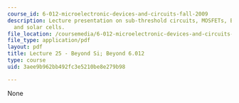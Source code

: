 ```yaml
---
course_id: 6-012-microelectronic-devices-and-circuits-fall-2009
description: Lecture presentation on sub-threshold circuits, MOSFETs, BJTs, LEDs,
  and solar cells.
file_location: /coursemedia/6-012-microelectronic-devices-and-circuits-fall-2009/3aee9b962bb492fc3e5210be8e279b98_MIT6_012F09_lec25.pdf
file_type: application/pdf
layout: pdf
title: Lecture 25 - Beyond Si; Beyond 6.012
type: course
uid: 3aee9b962bb492fc3e5210be8e279b98

---
```

None